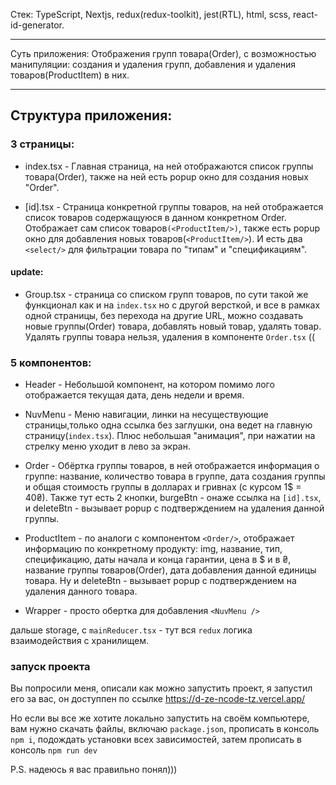 Стек: TypeScript, Nextjs, redux(redux-toolkit), jest(RTL), html, scss, react-id-generator.

---

Суть приложения: Отображения групп товара(Order), с возможностью манипуляции: создания и удаления групп, добавления и удаления товаров(ProductItem) в них.

---

## Cтруктура приложения:

### 3 страницы:

- index.tsx - Главная страница, на ней отображаются список группы товара(Order), также на ней есть popup окно для создания новых "Order".

- [id].tsx - Страница конкретной группы товаров, на ней отображается список товаров содержащуюся в данном конкретном Order. Отображает сам список товаров`(<ProductItem/>)`, также есть popup окно для добавления новых товаров(`<ProductItem/>`). И есть два `<select/>` для фильтрации товара по "типам" и "спецификациям".

#### update:

- Group.tsx - страница со списком групп товаров, по сути такой же функционал как и на  `index.tsx` но с другой версткой, и все в рамках одной страницы, без перехода на другие URL, можно создавать новые группы(Order) товара, добавлять новый товар, удалять товар. Удалять группы товара нельзя, удаления в компоненте `Order.tsx` ((

### 5 компонентов:

- Header - Небольшой компонент, на котором помимо лого отображается текущая дата, день недели и время.

- NuvMenu - Меню навигации, линки на несуществующие страницы,только одна ссылка без заглушки, она ведет на главную страницу(`index.tsx`). Плюс небольшая "анимация", при нажатии на стрелку меню уходит в лево за экран.

- Order - Обёртка группы товаров, в ней отображается информация о группе: название, количество товара в группе, дата создания группы и общая стоимость группы в долларах и гривнах (с курсом 1$ = 40₴). Также тут есть 2 кнопки, burgeBtn - онаже ссылка на `[id].tsx`, и deleteBtn - вызывает popup с подтверждением на удаления данной группы.

- ProductItem - по аналоги с компонентом `<Order/>`, отображает информацию по конкретному продукту: img, название, тип, спецификацию, даты начала и конца гарантии, цена в $ и в ₴, название группы товаров(Order), дата добавления данной единицы товара. Ну и deleteBtn - вызывает popup с подтверждением на удаления данного товара.
- Wrapper - просто обертка для добавления `<NuvMenu />`

дальше storage, с `mainReducer.tsx` - тут вся `redux` логика взаимодействия с хранилищем.

### запуск проекта

Вы попросили меня, описали как можно запустить проект, я запустил его за вас, он доступпен по ссылке https://d-ze-ncode-tz.vercel.app/

Но если вы все же хотите локально запустить на своём компьютере, вам нужно скачать файлы, включаю `package.json`, прописать в консоль `npm i`, подождать установки всех зависимостей, затем прописать в консоль `npm run dev`

P.S. надеюсь я вас правильно понял)))
